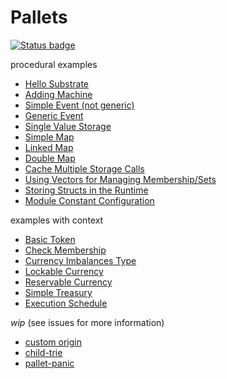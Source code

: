 # Pallets
[![Status badge](https://github.com/4meta5/recipes/workflows/Test/badge.svg)](https://github.com/4meta5/recipes/actions?workflow=Test)

procedural examples
* [Hello Substrate](./hello-substrate)
* [Adding Machine](./adding-machine)
* [Simple Event (not generic)](./simple-event)
* [Generic Event](./generic-event)
* [Single Value Storage](./single-value)
* [Simple Map](./simple-map)
* [Linked Map](./linked-map)
* [Double Map](./double-map)
* [Cache Multiple Storage Calls](./storage-cache)
* [Using Vectors for Managing Membership/Sets](./vec-set)
* [Storing Structs in the Runtime](./struct-storage)
* [Module Constant Configuration](./module-constant-config)

examples with context
* [Basic Token](./token)
* [Check Membership](./check-membership)
* [Currency Imbalances Type](./currency-imbalances)
* [Lockable Currency](./lockable-currency)
* [Reservable Currency](./reservable-currency)
* [Simple Treasury](./treasury)
* [Execution Schedule](./execution-schedule)

*wip* (see issues for more information)
* [custom origin](./custom-origin)
* [child-trie](./child-trie)
* [pallet-panic](./pallet-panic)
